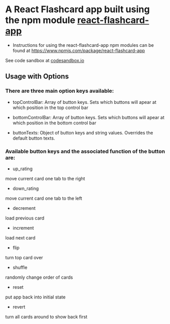 A React Flashcard app built using the npm module [react-flashcard-app](https://www.npmjs.com/package/react-flashcard-app)
=================================
* Instructions for using the react-flashcard-app npm modules can be found at
https://www.npmjs.com/package/react-flashcard-app

See code sandbox at [codesandbox.io](https://codesandbox.io/s/91r5p4wnlr)

## Usage with Options
### There are three main option keys available:

* topControlBar: Array of button keys. Sets which buttons will apear at which position in the top control bar

* bottomControlBar: Array of button keys. Sets which buttons will apear at which position in the bottom control bar

* buttonTexts: Object of button keys and string values. Overrides the default button texts.

### Available button keys and the associated function of the button are:

* up_rating

move current card one tab to the right

* down_rating

move current card one tab to the left

* decrement

load previous card

* increment

load next card

* flip

turn top card over

* shuffle

randomly change order of cards

* reset

put app back into initial state

* revert

turn all cards around to show back first
